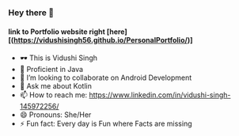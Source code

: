 ### Hey there 👋

<!--
**VidushiSingh56/VidushiSingh56** is a ✨ _special_ ✨ repository because its `README.md` (this file) appears on your GitHub profile.-->

  #### link to Portfolio website right [here][(https://vidushisingh56.github.io/PersonalPortfolio/)]
- 🕶️ This is Vidushi Singh
- 👾 Proficient in Java
- 👯 I’m looking to collaborate on Android Development
- 💬 Ask me about Kotlin 
- 📫 How to reach me: https://www.linkedin.com/in/vidushi-singh-145972256/
- 😄 Pronouns: She/Her
- ⚡ Fun fact: Every day is Fun where Facts are missing

